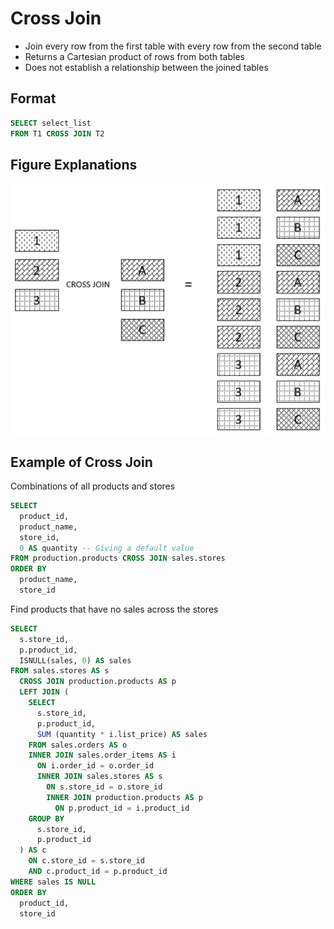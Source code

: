 # Cross Join

- Join every row from the first table with every row from the second table
- Returns a Cartesian product of rows from both tables
- Does not establish a relationship between the joined tables

## Format

```sql
SELECT select_list
FROM T1 CROSS JOIN T2
```

## Figure Explanations

<img src="../../figures/cross-join-explanation.png">

## Example of Cross Join

Combinations of all products and stores

```sql
SELECT
  product_id,
  product_name,
  store_id,
  0 AS quantity -- Giving a default value
FROM production.products CROSS JOIN sales.stores
ORDER BY
  product_name,
  store_id
```

Find products that have no sales across the stores

```sql
SELECT
  s.store_id,
  p.product_id,
  ISNULL(sales, 0) AS sales
FROM sales.stores AS s 
  CROSS JOIN production.products AS p
  LEFT JOIN (
    SELECT
      s.store_id,
      p.product_id,
      SUM (quantity * i.list_price) AS sales
    FROM sales.orders AS o
    INNER JOIN sales.order_items AS i 
      ON i.order_id = o.order_id
      INNER JOIN sales.stores AS s 
        ON s.store_id = o.store_id
        INNER JOIN production.products AS p 
          ON p.product_id = i.product_id
    GROUP BY
      s.store_id,
      p.product_id
  ) AS c 
    ON c.store_id = s.store_id
    AND c.product_id = p.product_id
WHERE sales IS NULL
ORDER BY
  product_id,
  store_id
```
